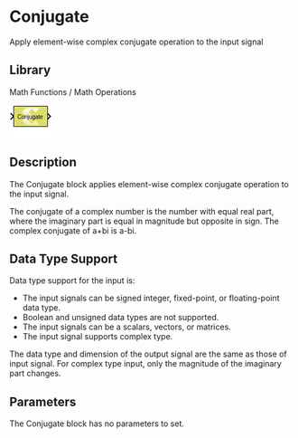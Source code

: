 # Conjugate

Apply element-wise complex conjugate operation to the input signal

## Library

Math Functions / Math Operations

![](./Images/block.png)

## Description

The Conjugate block applies element-wise complex conjugate operation to
the input signal.

The conjugate of a complex number is the number with equal real part,
where the imaginary part is equal in magnitude but opposite in sign. The
complex conjugate of a+bi is a-bi.

## Data Type Support

Data type support for the input is:

- The input signals can be signed integer, fixed-point, or
  floating-point data type.
- Boolean and unsigned data types are not supported.
- The input signals can be a scalars, vectors, or matrices.
- The input signal supports complex type.

The data type and dimension of the output signal are the same as those
of input signal. For complex type input, only the magnitude of the
imaginary part changes.

## Parameters

The Conjugate block has no parameters to set.
